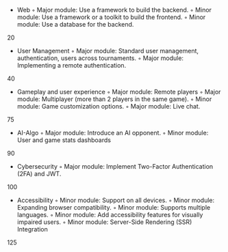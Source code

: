 - Web
◦ Major module: Use a framework to build the backend.
◦ Minor module: Use a framework or a toolkit to build the frontend.
◦ Minor module: Use a database for the backend.

20

- User Management
◦ Major module: Standard user management, authentication, users across
tournaments.
◦ Major module: Implementing a remote authentication.

40

- Gameplay and user experience
◦ Major module: Remote players
◦ Major module: Multiplayer (more than 2 players in the same game).
◦ Minor module: Game customization options.
◦ Major module: Live chat.

75

- AI-Algo
◦ Major module: Introduce an AI opponent.
◦ Minor module: User and game stats dashboards

90

- Cybersecurity
◦ Major module: Implement Two-Factor Authentication (2FA) and JWT.

100

- Accessibility
◦ Minor module: Support on all devices.
◦ Minor module: Expanding browser compatibility.
◦ Minor module: Supports multiple languages.
◦ Minor module: Add accessibility features for visually impaired users.
◦ Minor module: Server-Side Rendering (SSR) Integration

125